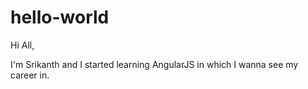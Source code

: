 # hello-world

Hi All,

I'm Srikanth and I started learning AngularJS in which I wanna see my career in.
